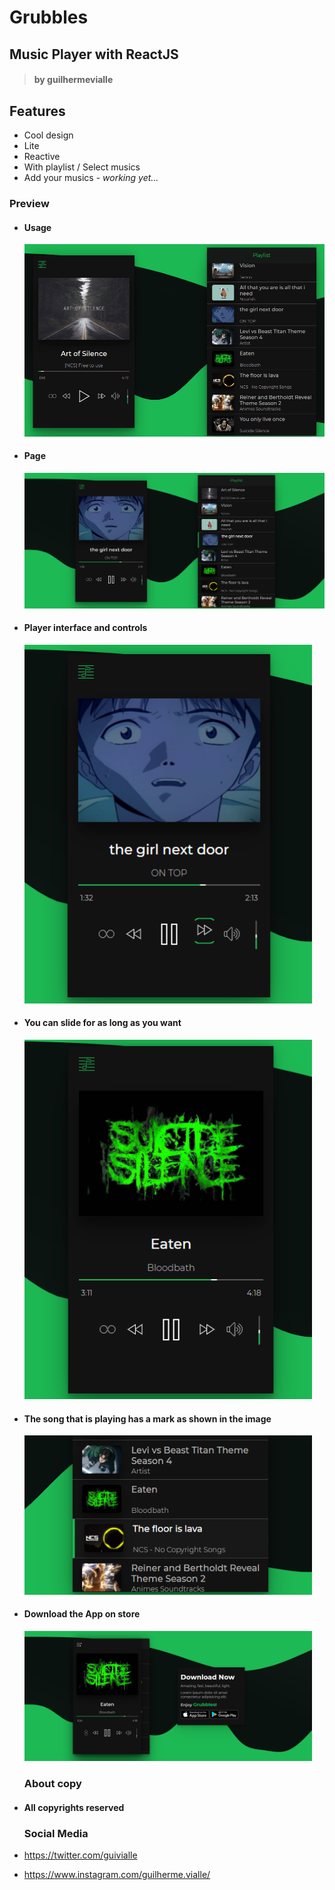 # Grubbles

## Music Player with ReactJS

> #### by guilhermevialle

## Features

-   Cool design
-   Lite
-   Reactive
-   With playlist / Select musics
-   Add your musics - _working yet..._

### Preview

-   #### Usage

    ![App usage](./media/gifs/gif.gif)

-   #### Page

    <img src="./media/Screenshots/capture.png"  width="959px">

-   #### Player interface and controls

    <img src="./media/Screenshots/capture2.png" width="460px">

-   #### You can slide for as long as you want

    <img src="./media/Screenshots/capture3.png" width="460px">

-   #### The song that is playing has a mark as shown in the image

    <img src="./media/Screenshots/capture6.png" width="460px">

-   #### Download the App on store

    <img src="./media/Screenshots/capture5.png" width="460px">

    ### About copy

-   #### All copyrights reserved

    ### Social Media

-   https://twitter.com/guivialle
-   https://www.instagram.com/guilherme.vialle/
